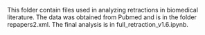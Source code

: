 This folder contain files used in analyzing retractions in biomedical literature. The data was obtained from Pubmed and is in the folder repapers2.xml. The final analysis is in full_retraction_v1.6.ipynb. 